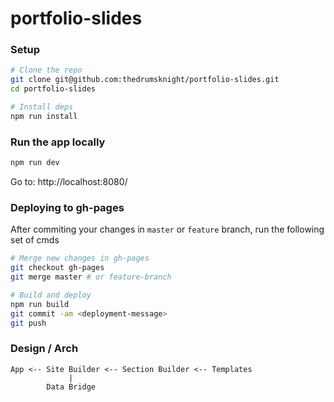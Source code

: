 # portfolio-slides

### Setup

```bash
# Clone the repo
git clone git@github.com:thedrumsknight/portfolio-slides.git
cd portfolio-slides

# Install deps
npm run install
```

### Run the app locally

```bash
npm run dev
```

Go to: http://localhost:8080/

### Deploying to gh-pages

After commiting your changes in `master` or `feature` branch, run the following set of cmds

```bash
# Merge new changes in gh-pages
git checkout gh-pages
git merge master # or feature-branch

# Build and deploy
npm run build
git commit -am <deployment-message>
git push
```

### Design / Arch

```
App <-- Site Builder <-- Section Builder <-- Templates
             |
        Data Bridge
```
